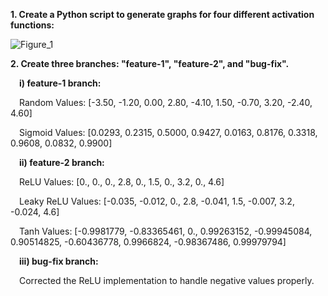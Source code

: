 **1. Create a Python script to generate graphs for four different activation functions:**

![Figure_1](https://github.com/M23CSA013/Activity_1/assets/142054900/f3c19464-1623-4a68-bd25-58b3c5bc8de9)

**2. Create three branches: "feature-1", "feature-2", and "bug-fix".**
   
  &emsp;**i) feature-1 branch:**

  &emsp;Random Values: [-3.50, -1.20, 0.00, 2.80, -4.10, 1.50, -0.70, 3.20, -2.40, 4.60]
  
  &emsp;Sigmoid Values: [0.0293, 0.2315, 0.5000, 0.9427, 0.0163, 0.8176, 0.3318, 0.9608, 0.0832, 0.9900]

  &emsp;**ii) feature-2 branch:**

  &emsp;ReLU Values: [0., 0., 0., 2.8, 0., 1.5, 0., 3.2, 0., 4.6]

  &emsp;Leaky ReLU Values: [-0.035, -0.012, 0., 2.8, -0.041, 1.5, -0.007, 3.2, -0.024, 4.6]

  &emsp;Tanh Values: [-0.9981779, -0.83365461, 0., 0.99263152, -0.99945084, 0.90514825, -0.60436778, 0.9966824, -0.98367486, 0.99979794]

  &emsp;**iii) bug-fix branch:**

  &emsp;Corrected the ReLU implementation to handle negative values properly.


